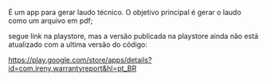 É um app para gerar laudo técnico.
O objetivo principal é gerar o laudo como um arquivo em pdf;

segue link na playstore, mas a versão publicada na playstore ainda não está atualizado com a ultima versão do código:

https://play.google.com/store/apps/details?id=com.ireny.warrantyreport&hl=pt_BR


